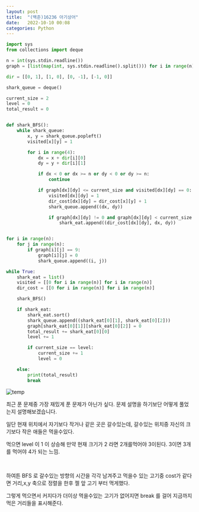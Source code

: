 ```yaml
---
layout: post
title:  "(백준)16236 아기상어"
date:   2022-10-10 00:08
categories: Python
---
```

````python
import sys
from collections import deque

n = int(sys.stdin.readline())
graph = [list(map(int, sys.stdin.readline().split())) for i in range(n)]

dir = [[0, 1], [1, 0], [0, -1], [-1, 0]]

shark_queue = deque()

current_size = 2
level = 0
total_result = 0


def shark_BFS():
    while shark_queue:
        x, y = shark_queue.popleft()
        visited[x][y] = 1

        for i in range(4):
            dx = x + dir[i][0]
            dy = y + dir[i][1]

            if dx < 0 or dx >= n or dy < 0 or dy >= n:
                continue

            if graph[dx][dy] <= current_size and visited[dx][dy] == 0:
                visited[dx][dy] = 1
                dir_cost[dx][dy] = dir_cost[x][y] + 1
                shark_queue.append((dx, dy))

                if graph[dx][dy] != 0 and graph[dx][dy] < current_size:
                    shark_eat.append((dir_cost[dx][dy], dx, dy))


for i in range(n):
    for j in range(n):
        if graph[i][j] == 9:
            graph[i][j] = 0
            shark_queue.append((i, j))

while True:
    shark_eat = list()
    visited = [[0 for i in range(n)] for i in range(n)]
    dir_cost = [[0 for i in range(n)] for i in range(n)]

    shark_BFS()

    if shark_eat:
        shark_eat.sort()
        shark_queue.append((shark_eat[0][1], shark_eat[0][2]))
        graph[shark_eat[0][1]][shark_eat[0][2]] = 0
        total_result += shark_eat[0][0]
        level += 1

        if current_size == level:
            current_size += 1
            level = 0

    else:
        print(total_result)
        break
````


![temp](https://www.acmicpc.net/problem/16236)

최근 푼 문제중 가장 재밌게 푼 문제가 아닌가 싶다. 문제 설명을 하기보단 어떻게 풀었는지 설명해보겠습니다.

일단 현재 위치에서 자기보다 작거나 같은 곳은 갈수있는데, 갈수있는 위치중 자신의 크기보다 작은 애들은 먹을수있다.

먹으면 level 이 1 이 상승해 만약 현재 크기가 2 라면 2개를먹어야 3이된다. 3이면 3개를 먹어야 4가 되는 느낌.

​

하여튼 BFS 로 갈수있는 방향의 시간을 각각 남겨주고 먹을수 있는 고기중 cost가 같다면 거리,x,y 축으로 정렬을 한후 젤 앞 고기 부터 먹게했다.

그렇게 먹으면서 커지다가 더이상 먹을수있는 고기가 없어지면 break 를 걸어 지금까지 먹은 거리들을 표시해준다.